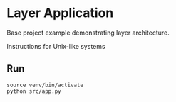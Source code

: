 # Layer Application
Base project example demonstrating layer architecture.


Instructions for Unix-like systems
## Run

    source venv/bin/activate
    python src/app.py